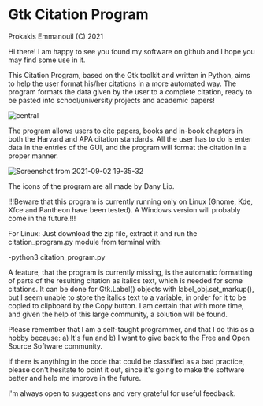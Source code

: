 # Gtk Citation Program
 Prokakis Emmanouil (C) 2021

Hi there! I am happy to see you found my software on github and I hope you may find some use in it.

This Citation Program, based on the Gtk toolkit and written in Python, aims to help the user format his/her citations in a more automated way. The program formats the data given by the user to a complete citation, ready to be pasted into school/university projects and academic papers!

![central](https://user-images.githubusercontent.com/89413115/132100397-15bf6735-e87a-45f0-a21c-b5a048211195.png)


The program allows users to cite papers, books and in-book chapters in both the Harvard and APA citation standards. All the user has to do is enter data in the entries of the GUI, and the program will format the citation in a proper manner.

![Screenshot from 2021-09-02 19-35-32](https://user-images.githubusercontent.com/89413115/132100419-4340183d-44aa-4c9d-a048-20d53b36dbb7.png)


The icons of the program are all made by Dany Lip.

!!!Beware that this program is currently running only on Linux (Gnome, Kde, Xfce and Pantheon have been tested). A Windows version will probably come in the future.!!!

For Linux: Just download the zip file, extract it and run the citation_program.py module from terminal with:

  -python3 citation_program.py

A feature, that the program is currently missing, is the automatic formatting of parts of the resulting citation as italics text, which is needed for some citations. It can be done for Gtk.Label() objects with label_obj.set_markup(), but I seem unable to store the italics text to a variable, in order for it to be copied to clipboard by the Copy button. I am certain that with more time, and given the help of this large community, a solution will be found.

Please remember that I am a self-taught programmer, and that I do this as a hobby because: a) It's fun and b) I want to give back to the Free and Open Source Software community.

If there is anything in the code that could be classified as a bad practice, please don't hesitate to point it out, since it's going to make the software better and help me improve in the future.

I'm always open to suggestions and very grateful for useful feedback.
